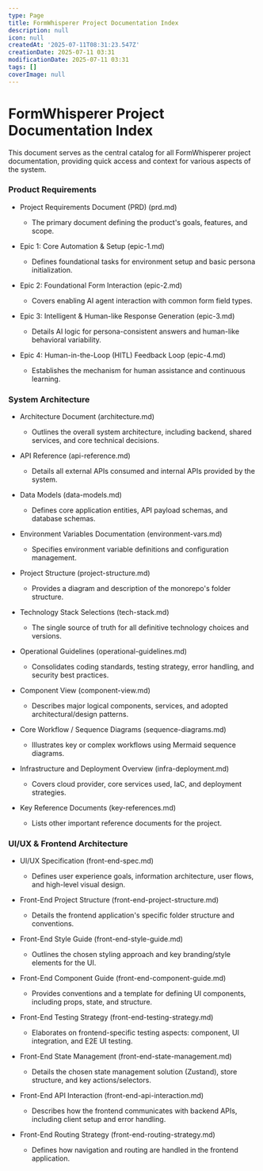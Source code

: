 ```yaml
---
type: Page
title: FormWhisperer Project Documentation Index
description: null
icon: null
createdAt: '2025-07-11T08:31:23.547Z'
creationDate: 2025-07-11 03:31
modificationDate: 2025-07-11 03:31
tags: []
coverImage: null
---
```


# FormWhisperer Project Documentation Index

This document serves as the central catalog for all FormWhisperer project documentation, providing quick access and context for various aspects of the system.

### Product Requirements

- Project Requirements Document (PRD) (prd.md)

    - The primary document defining the product's goals, features, and scope.

- Epic 1: Core Automation & Setup (epic-1.md)

    - Defines foundational tasks for environment setup and basic persona initialization.

- Epic 2: Foundational Form Interaction (epic-2.md)

    - Covers enabling AI agent interaction with common form field types.

- Epic 3: Intelligent & Human-like Response Generation (epic-3.md)

    - Details AI logic for persona-consistent answers and human-like behavioral variability.

- Epic 4: Human-in-the-Loop (HITL) Feedback Loop (epic-4.md)

    - Establishes the mechanism for human assistance and continuous learning.

### System Architecture

- Architecture Document (architecture.md)

    - Outlines the overall system architecture, including backend, shared services, and core technical decisions.

- API Reference (api-reference.md)

    - Details all external APIs consumed and internal APIs provided by the system.

- Data Models (data-models.md)

    - Defines core application entities, API payload schemas, and database schemas.

- Environment Variables Documentation (environment-vars.md)

    - Specifies environment variable definitions and configuration management.

- Project Structure (project-structure.md)

    - Provides a diagram and description of the monorepo's folder structure.

- Technology Stack Selections (tech-stack.md)

    - The single source of truth for all definitive technology choices and versions.

- Operational Guidelines (operational-guidelines.md)

    - Consolidates coding standards, testing strategy, error handling, and security best practices.

- Component View (component-view.md)

    - Describes major logical components, services, and adopted architectural/design patterns.

- Core Workflow / Sequence Diagrams (sequence-diagrams.md)

    - Illustrates key or complex workflows using Mermaid sequence diagrams.

- Infrastructure and Deployment Overview (infra-deployment.md)

    - Covers cloud provider, core services used, IaC, and deployment strategies.

- Key Reference Documents (key-references.md)

    - Lists other important reference documents for the project.

### UI/UX & Frontend Architecture

- UI/UX Specification (front-end-spec.md)

    - Defines user experience goals, information architecture, user flows, and high-level visual design.

- Front-End Project Structure (front-end-project-structure.md)

    - Details the frontend application's specific folder structure and conventions.

- Front-End Style Guide (front-end-style-guide.md)

    - Outlines the chosen styling approach and key branding/style elements for the UI.

- Front-End Component Guide (front-end-component-guide.md)

    - Provides conventions and a template for defining UI components, including props, state, and structure.

- Front-End Testing Strategy (front-end-testing-strategy.md)

    - Elaborates on frontend-specific testing aspects: component, UI integration, and E2E UI testing.

- Front-End State Management (front-end-state-management.md)

    - Details the chosen state management solution (Zustand), store structure, and key actions/selectors.

- Front-End API Interaction (front-end-api-interaction.md)

    - Describes how the frontend communicates with backend APIs, including client setup and error handling.

- Front-End Routing Strategy (front-end-routing-strategy.md)

    - Defines how navigation and routing are handled in the frontend application.

